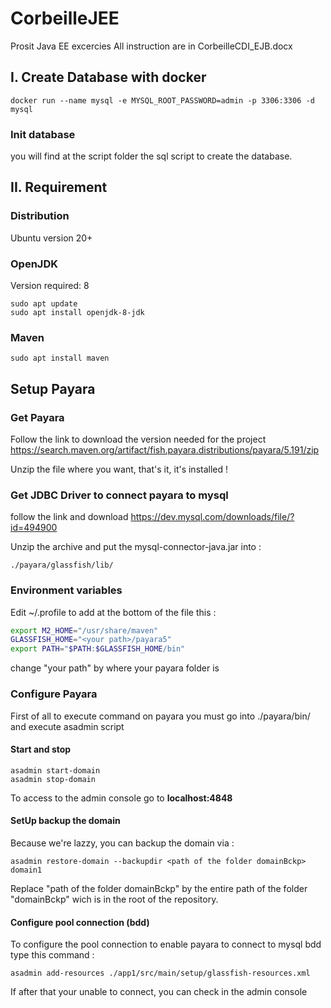 # CorbeilleJEE
Prosit Java EE excercies
All instruction are in CorbeilleCDI_EJB.docx

## I. Create Database with docker

```
docker run --name mysql -e MYSQL_ROOT_PASSWORD=admin -p 3306:3306 -d mysql
```
### Init database
you will find at the script folder the sql script to create the database.

## II. Requirement
### Distribution
Ubuntu version 20+
### OpenJDK

Version required: 8

```
sudo apt update
sudo apt install openjdk-8-jdk
```
### Maven
```
sudo apt install maven
```
## Setup Payara
### Get Payara
Follow the link to download the version needed for the project
https://search.maven.org/artifact/fish.payara.distributions/payara/5.191/zip

Unzip the file where you want, that's it, it's installed !

### Get JDBC Driver to connect payara to mysql

follow the link and download
https://dev.mysql.com/downloads/file/?id=494900

Unzip the archive and put the mysql-connector-java.jar into :
```
./payara/glassfish/lib/
```

### Environment variables

Edit ~/.profile to add at the bottom of the file this :

```sh
export M2_HOME="/usr/share/maven"
GLASSFISH_HOME="<your path>/payara5"
export PATH="$PATH:$GLASSFISH_HOME/bin"
```
change "your path" by where your payara folder is



### Configure Payara
First of all to execute command on payara you must go into ./payara/bin/
and execute asadmin script

#### Start and stop
```
asadmin start-domain
asadmin stop-domain
```
To access to the admin console go to **localhost:4848**
#### SetUp backup the domain
Because we're lazzy, you can backup the domain via :

```
asadmin restore-domain --backupdir <path of the folder domainBckp> domain1
```
Replace "path of the folder domainBckp" by the entire path of the folder "domainBckp" wich is in the root of the repository.

#### Configure pool connection (bdd)
To configure the pool connection to enable payara to connect to mysql bdd type this command :

```
asadmin add-resources ./app1/src/main/setup/glassfish-resources.xml
```
If after that your unable to connect, you can check in the admin console


